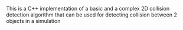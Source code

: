This is a C++ implementation of a basic and a complex 2D collision detection algorithm that can be used for detecting collision between 2 objects in a simulation
